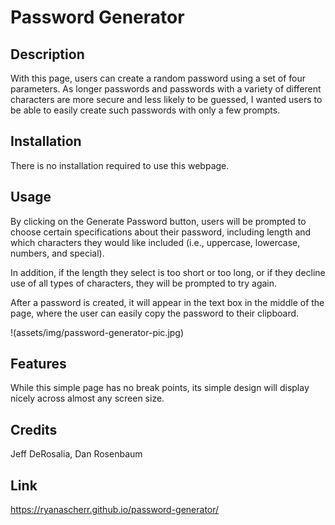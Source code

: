 # Password Generator

## Description

With this page, users can create a random password using a set of four parameters. As longer passwords and passwords with a variety of different characters are more secure and less likely to be guessed, I wanted users to be able to easily create such passwords with only a few prompts.

## Installation

There is no installation required to use this webpage.

## Usage

By clicking on the Generate Password button, users will be prompted to choose certain specifications about their password, including length and which characters they would like included (i.e., uppercase, lowercase, numbers, and special).

In addition, if the length they select is too short or too long, or if they decline use of all types of characters, they will be prompted to try again.

After a password is created, it will appear in the text box in the middle of the page, where the user can easily copy the password to their clipboard.

!(assets/img/password-generator-pic.jpg)

## Features

While this simple page has no break points, its simple design will display nicely across almost any screen size.

## Credits

Jeff DeRosalia, Dan Rosenbaum

## Link

https://ryanascherr.github.io/password-generator/
